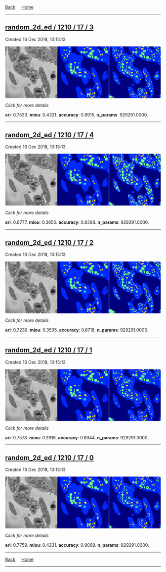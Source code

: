 
[Back](..)&nbsp;&nbsp;&nbsp;&nbsp;&nbsp;[Home](https://leapmanlab.github.io/snapshots)

---

<div class="summary"><a href="3"><h2>random_2d_ed / 1210 / 17 / 3</h2></a><p>Created 16 Dec 2018, 10:15:13
</p><a href="3"><img src="3/media/summary.png" align="center"></a><p>
<i>Click for more details</i>
</p></div>

**ari**: 0.7533. **miou**: 0.4321. **accuracy**: 0.8915. **n_params**: 929291.0000. 

---

<div class="summary"><a href="4"><h2>random_2d_ed / 1210 / 17 / 4</h2></a><p>Created 16 Dec 2018, 10:15:13
</p><a href="4"><img src="4/media/summary.png" align="center"></a><p>
<i>Click for more details</i>
</p></div>

**ari**: 0.6777. **miou**: 0.3650. **accuracy**: 0.8398. **n_params**: 929291.0000. 

---

<div class="summary"><a href="2"><h2>random_2d_ed / 1210 / 17 / 2</h2></a><p>Created 16 Dec 2018, 10:15:13
</p><a href="2"><img src="2/media/summary.png" align="center"></a><p>
<i>Click for more details</i>
</p></div>

**ari**: 0.7239. **miou**: 0.3535. **accuracy**: 0.8718. **n_params**: 929291.0000. 

---

<div class="summary"><a href="1"><h2>random_2d_ed / 1210 / 17 / 1</h2></a><p>Created 16 Dec 2018, 10:15:13
</p><a href="1"><img src="1/media/summary.png" align="center"></a><p>
<i>Click for more details</i>
</p></div>

**ari**: 0.7578. **miou**: 0.3916. **accuracy**: 0.8944. **n_params**: 929291.0000. 

---

<div class="summary"><a href="0"><h2>random_2d_ed / 1210 / 17 / 0</h2></a><p>Created 16 Dec 2018, 10:15:13
</p><a href="0"><img src="0/media/summary.png" align="center"></a><p>
<i>Click for more details</i>
</p></div>

**ari**: 0.7759. **miou**: 0.4231. **accuracy**: 0.9069. **n_params**: 929291.0000. 

---

[Back](..)&nbsp;&nbsp;&nbsp;&nbsp;&nbsp;[Home](https://leapmanlab.github.io/snapshots)

---